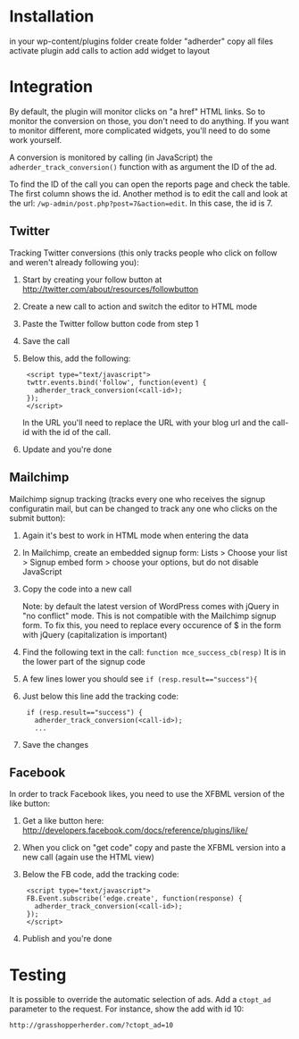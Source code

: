 Installation
============

in your wp-content/plugins folder
create folder "adherder"
copy all files
activate plugin
add calls to action
add widget to layout

Integration
===========

By default, the plugin will monitor clicks on "a href" HTML links. So to monitor the conversion on those, you don't need to do anything. If you want to monitor different, more complicated widgets, you'll need to do some work yourself.

A conversion is monitored by calling (in JavaScript) the `adherder_track_conversion()` function with as argument the ID of the ad.

To find the ID of the call you can open the reports page and check the table. The first column shows the id. Another method is to edit the call and look at the url: `/wp-admin/post.php?post=7&action=edit`. In this case, the id is 7.

Twitter
-------

Tracking Twitter conversions (this only tracks people who click on follow and weren't already following you):

1. Start by creating your follow button at http://twitter.com/about/resources/followbutton
2. Create a new call to action and switch the editor to HTML mode
3. Paste the Twitter follow button code from step 1
4. Save the call
5. Below this, add the following:

        <script type="text/javascript">
        twttr.events.bind('follow', function(event) {
          adherder_track_conversion(<call-id>);
        });
        </script>

    In the URL you'll need to replace the URL with your blog url and the call-id with the id of the call.
6. Update and you're done

Mailchimp
---------

Mailchimp signup tracking (tracks every one who receives the signup configuratin mail, but can be changed to track any one who clicks on the submit button):

1. Again it's best to work in HTML mode when entering the data
2. In Mailchimp, create an embedded signup form: Lists > Choose your list > Signup embed form > choose your options, but do not disable JavaScript
3. Copy the code into a new call

    Note: by default the latest version of WordPress comes with jQuery in "no conflict" mode. This is not compatible with the Mailchimp signup form. To fix this, you need to replace every occurence of $ in the form with jQuery (capitalization is important)
4. Find the following text in the call: `function mce_success_cb(resp)` It is in the lower part of the signup code
5. A few lines lower you should see `if (resp.result=="success"){`
6. Just below this line add the tracking code:

        if (resp.result=="success") {
          adherder_track_conversion(<call-id>);
          ...

7. Save the changes

Facebook
--------

In order to track Facebook likes, you need to use the XFBML version of the like button:

1. Get a like button here: http://developers.facebook.com/docs/reference/plugins/like/
2. When you click on "get code" copy and paste the XFBML version into a new call (again use the HTML view)
3. Below the FB code, add the tracking code:

        <script type="text/javascript">
        FB.Event.subscribe('edge.create', function(response) {
          adherder_track_conversion(<call-id>);
        });
        </script>

4. Publish and you're done

Testing
=======

It is possible to override the automatic selection of ads. Add a `ctopt_ad` parameter to the request. For instance, show the add with id 10:

    http://grasshopperherder.com/?ctopt_ad=10

